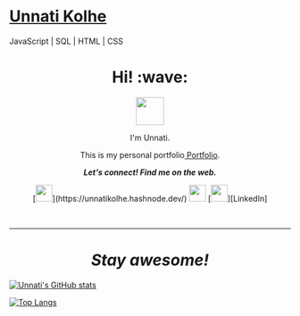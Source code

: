 # [Unnati Kolhe](https://unnatikolhe.hashnode.dev/)
JavaScript | SQL | HTML | CSS

<h1 align='center'> Hi! :wave:</h1>
<div align="center"><a href="https://www.linkedin.com/in/unnati-kolhe/">
<img src="https://www.flaticon.com/svg/vstatic/svg/174/174857.svg?token=exp=1612271502~hmac=69845043c6f1630c774cc44433a09ccb" width="50" /></a></div>

<p align='center'>I'm Unnati.</p>
<p align='center'>This is my personal portfolio<a href="https://unnatik.github.io/My_CV/"> Portfolio</a>.</p>
<p align="center">
  <b><i>Let's connect! Find me on the web.</i></b>

<p align='center'>
[<img height="30" src="https://img.shields.io/badge/Hashnode-%230077B5.svg?&style=for-the-badge&logo=Hashnode&logoColor=white" />](https://unnatikolhe.hashnode.dev/)
<a href="mailto:unnatikolhe@gmail.com" style="text-decoration:none"><img height="30" src = "https://img.shields.io/badge/Gmail-D14836?style=for-the-badge&logo=gmail&logoColor=white"></a>
[<img height="30" src="https://img.shields.io/badge/LinkedIn-0077B5?style=for-the-badge&logo=linkedin&logoColor=white" />][LinkedIn]
</p>


<br />
<hr />

</p>
<h1 align='center'><i>Stay awesome!</i></h1>

[![Unnati's GitHub stats](https://github-readme-stats.vercel.app/api?username=unnatik&show_icons=true&theme=dracula)](https://github.com/anuraghazra/github-readme-stats)

[![Top Langs](https://github-readme-stats.vercel.app/api/top-langs/?username=unnatik&langs_count=8&layout=compact&theme=dracula)](https://github.com/anuraghazra/github-readme-stats)


[Hashnode]: https://unnatikolhe.hashnode.dev/
[gmail]: https://gmail.com
[linkedin]: https://www.linkedin.com/in/unnati-kolhe/
